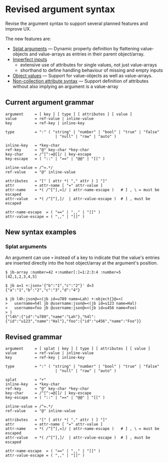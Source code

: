 # Revised argument syntax

Revise the argument syntax to support several planned features and improve UX.

The new features are:

- [Splat arguments](./002-splat-arguments.md) — Dynamic property definition by
  flattening value-objects and value-arrays as entries in their parent
  object/array.
- [Imperfect inputs](./004-imperfect-inputs.md)
  - extensive use of attributes for single values, not just value-arrays
  - shorthand to define handling behaviour of missing and empty inputs
- [Object values](./001-object-values.md) — Support for value-objects as well as
  value-arrays.
- [Non-collection attribute syntax](./003-non-collection-attribute-syntax.md) —
  Support definition of attributes without also implying an argument is a
  value-array

## Current argument grammar

```shell
argument     = [ key ] [ type ] [ attributes ] [ value ]
value        = ref-value | inline-value
key          = ref-key | inline-key

type         = ":" ( "string" | "number" | "bool" | "true" | "false"
                      | "null" | "raw" | "auto" )

inline-key   = *key-char
ref-key      = "@" key-char *key-char
key-char     = /^[^:=@[]/ | key-escape
key-escape   = ( "::" | "==" | "@@" | "[[" )

inline-value = /^=.*/
ref-value    = "@" inline-value

attributes   = "[" [ attr *( "," attr ) ] "]"
attr         = attr-name [ "=" attr-value ]
attr-name    = *( /^[^],=]/ | attr-name-escape )   # ] , \ = must be escaped
attr-value   = *( /^[^],]/  | attr-value-escape )  # ] , must be escaped

attr-name-escape  = ( "==" | ",," | "]]" )
attr-value-escape = ( ",," | "]]" )
```

## New syntax examples

### Splat arguments

An argument can use `+` instead of a key to indicate that the value's entries
are inserted directly into the host object/array at the argument's position.

```Console
$ jb-array :number=42 +:number[:]=1:2:3:4 :number=5
[42,1,2,3,4,5]

$ jb a=1 +:json='{"b":"1","c":"2"}' d=3
{"a":"1","b":"2","c":"3","d":"4"}

$ jb l4h:json@=<(jb id=u789 name=Lah) +:object{}@=<(
>   username=h4l jb @username:json@=<(jb id=u123 name=Hal)
>   username=foo jb @username:json@=<(jb id=u456 name=Foo)
> )
{"l4h":{"id":"u789","name":"Lah"},"h4l":{"id":"u123","name":"Hal"},"foo":{"id":"u456","name":"Foo"}}

```

## Revised grammar

```shell
argument     = [ splat | key ] [ type ] [ attributes ] [ value ]
value        = ref-value | inline-value
key          = ref-key | inline-key

type         = ":" ( "string" | "number" | "bool" | "true" | "false"
                      | "null" | "raw" | "auto" )

splat        = "+"
inline-key   = *key-char
ref-key      = "@" key-char *key-char
key-char     = /^[^:=@[]/ | key-escape
key-escape   = ( "::" | "==" | "@@" | "[[" )

inline-value = /^=.*/
ref-value    = "@" inline-value

attributes   = "[" [ attr *( "," attr ) ] "]"
attr         = attr-name [ "=" attr-value ]
attr-name    = *( /^[^],=]/ | attr-name-escape )   # ] , \ = must be escaped
attr-value   = *( /^[^],]/  | attr-value-escape )  # ] , must be escaped

attr-name-escape  = ( "==" | ",," | "]]" )
attr-value-escape = ( ",," | "]]" )
```
